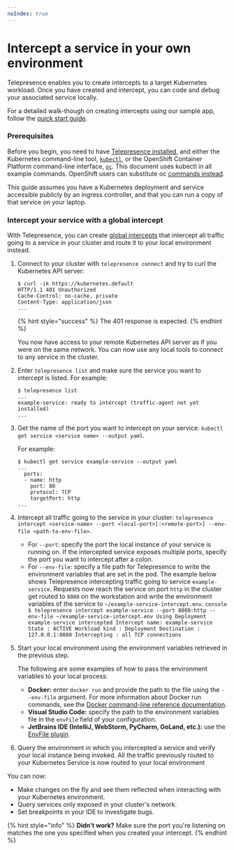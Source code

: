 ```yaml
---
noIndex: true
---
```


# Intercept a service in your own environment

Telepresence enables you to create intercepts to a target Kubernetes workload. Once you have created and intercept, you can code and debug your associated service locally.

For a detailed walk-though on creating intercepts using our sample app, follow the [quick start guide](../).

### Prerequisites

Before you begin, you need to have [Telepresence installed](../install-telepresence/install.md), and either the Kubernetes command-line tool, [`kubectl`](https://kubernetes.io/docs/tasks/tools/install-kubectl/), or the OpenShift Container Platform command-line interface, [`oc`](https://docs.openshift.com/container-platform/4.2/cli_reference/openshift_cli/getting-started-cli.html#cli-installing-cli_cli-developer-commands). This document uses kubectl in all example commands. OpenShift users can substitute oc [commands instead](https://docs.openshift.com/container-platform/4.1/cli_reference/developer-cli-commands.html).

This guide assumes you have a Kubernetes deployment and service accessible publicly by an ingress controller, and that you can run a copy of that service on your laptop.

### Intercept your service with a global intercept

With Telepresence, you can create [global intercepts](../core-concepts/types-of-intercepts.md#global-intercept) that intercept all traffic going to a service in your cluster and route it to your local environment instead.

1.  Connect to your cluster with `telepresence connect` and try to curl the Kubernetes API server:

    ```console
    $ curl -ik https://kubernetes.default
    HTTP/1.1 401 Unauthorized
    Cache-Control: no-cache, private
    Content-Type: application/json
    ...

    ```



    {% hint style="success" %}
    The 401 response is expected.
    {% endhint %}

    You now have access to your remote Kubernetes API server as if you were on the same network. You can now use any local tools to connect to any service in the cluster.
2.  Enter `telepresence list` and make sure the service you want to intercept is listed. For example:

    ```console
    $ telepresence list
    ...
    example-service: ready to intercept (traffic-agent not yet installed)
    ...
    ```
3.  Get the name of the port you want to intercept on your service: `kubectl get service <service name> --output yaml`.

    For example:

    ```console
    $ kubectl get service example-service --output yaml
    ...
      ports:
      - name: http
        port: 80
        protocol: TCP
        targetPort: http
    ...
    ```
4. Intercept all traffic going to the service in your cluster: `telepresence intercept <service-name> --port <local-port>[:<remote-port>] --env-file <path-to-env-file>`.
   * For `--port`: specify the port the local instance of your service is running on. If the intercepted service exposes multiple ports, specify the port you want to intercept after a colon.
   * For `--env-file`: specify a file path for Telepresence to write the environment variables that are set in the pod. The example below shows Telepresence intercepting traffic going to service `example-service`. Requests now reach the service on port `http` in the cluster get routed to `8080` on the workstation and write the environment variables of the service to `~/example-service-intercept.env`. `console $ telepresence intercept example-service --port 8080:http --env-file ~/example-service-intercept.env Using Deployment example-service intercepted Intercept name: example-service State : ACTIVE Workload kind : Deployment Destination : 127.0.0.1:8080 Intercepting : all TCP connections`
5.  Start your local environment using the environment variables retrieved in the previous step.

    The following are some examples of how to pass the environment variables to your local process:

    * **Docker:** enter `docker run` and provide the path to the file using the `--env-file` argument. For more information about Docker run commands, see the [Docker command-line reference documentation](https://docs.docker.com/engine/reference/commandline/run/#env).
    * **Visual Studio Code:** specify the path to the environment variables file in the `envFile` field of your configuration.
    * **JetBrains IDE (IntelliJ, WebStorm, PyCharm, GoLand, etc.):** use the [EnvFile plugin](https://plugins.jetbrains.com/plugin/7861-envfile).
6. Query the environment in which you intercepted a service and verify your local instance being invoked. All the traffic previously routed to your Kubernetes Service is now routed to your local environment

You can now:

* Make changes on the fly and see them reflected when interacting with your Kubernetes environment.
* Query services only exposed in your cluster's network.
* Set breakpoints in your IDE to investigate bugs.

{% hint style="info" %}
**Didn't work?** Make sure the port you're listening on matches the one you specified when you created your intercept.
{% endhint %}
